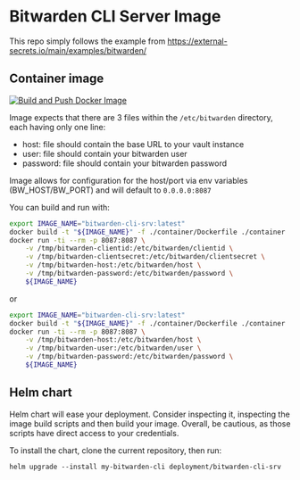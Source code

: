 # Bitwarden CLI Server Image

This repo simply follows the example from https://external-secrets.io/main/examples/bitwarden/

## Container image
[![Build and Push Docker Image](https://github.com/mimiteto/bitwarden-cli-server-image/actions/workflows/docker-build-push.yml/badge.svg?branch=master)](https://github.com/mimiteto/bitwarden-cli-server-image/actions/workflows/docker-build-push.yml)

Image expects that there are 3 files within the `/etc/bitwarden` directory, each having only one line:
* host: file should contain the base URL to your vault instance
* user: file should contain your bitwarden user
* password: file should contain your bitwarden password

Image allows for configuration for the host/port via env variables (BW_HOST/BW_PORT) and will default to `0.0.0.0:8087`

You can build and run with:

```bash
export IMAGE_NAME="bitwarden-cli-srv:latest"
docker build -t "${IMAGE_NAME}" -f ./container/Dockerfile ./container
docker run -ti --rm -p 8087:8087 \
    -v /tmp/bitwarden-clientid:/etc/bitwarden/clientid \
    -v /tmp/bitwarden-clientsecret:/etc/bitwarden/clientsecret \
    -v /tmp/bitwarden-host:/etc/bitwarden/host \
    -v /tmp/bitwarden-password:/etc/bitwarden/password \
    ${IMAGE_NAME}
```
or
```bash
export IMAGE_NAME="bitwarden-cli-srv:latest"
docker build -t "${IMAGE_NAME}" -f ./container/Dockerfile ./container
docker run -ti --rm -p 8087:8087 \
    -v /tmp/bitwarden-host:/etc/bitwarden/host \
    -v /tmp/bitwarden-user:/etc/bitwarden/user \
    -v /tmp/bitwarden-password:/etc/bitwarden/password \
    ${IMAGE_NAME}

```

## Helm chart

Helm chart will ease your deployment.
Consider inspecting it, inspecting the image build scripts and then build your image.
Overall, be cautious, as those scripts have direct access to your credentials.

To install the chart, clone the current repository, then run:
```
helm upgrade --install my-bitwarden-cli deployment/bitwarden-cli-srv
```
